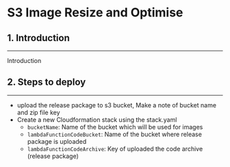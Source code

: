 # S3 Image Resize and Optimise

## 1. Introduction
---
Introduction

## 2. Steps to deploy
---
- upload the release package to s3 bucket, Make a note of bucket name and zip file key 
- Create a new Cloudformation stack using the stack.yaml
  - `bucketName`: Name of the bucket which will be used for images
  - `lambdaFunctionCodeBucket`: Name of the bucket where release package is uploaded
  - `lambdaFunctionCodeArchive`: Key of uploaded the code archive (release package)
